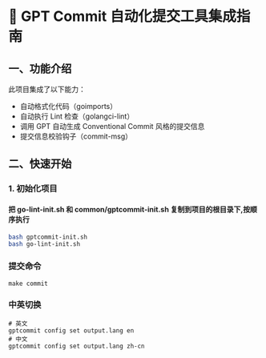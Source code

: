 # 🧠 GPT Commit 自动化提交工具集成指南

## 一、功能介绍

此项目集成了以下能力：

- 自动格式化代码（goimports）
- 自动执行 Lint 检查（golangci-lint）
- 调用 GPT 自动生成 Conventional Commit 风格的提交信息
- 提交信息校验钩子（commit-msg）

## 二、快速开始

### 1. 初始化项目
#### 把 go-lint-init.sh 和 common/gptcommit-init.sh 复制到项目的根目录下,按顺序执行
```bash
bash gptcommit-init.sh
bash go-lint-init.sh
```

### 提交命令
```shell
make commit
```

### 中英切换
```shell
# 英文
gptcommit config set output.lang en
# 中文
gptcommit config set output.lang zh-cn
```
